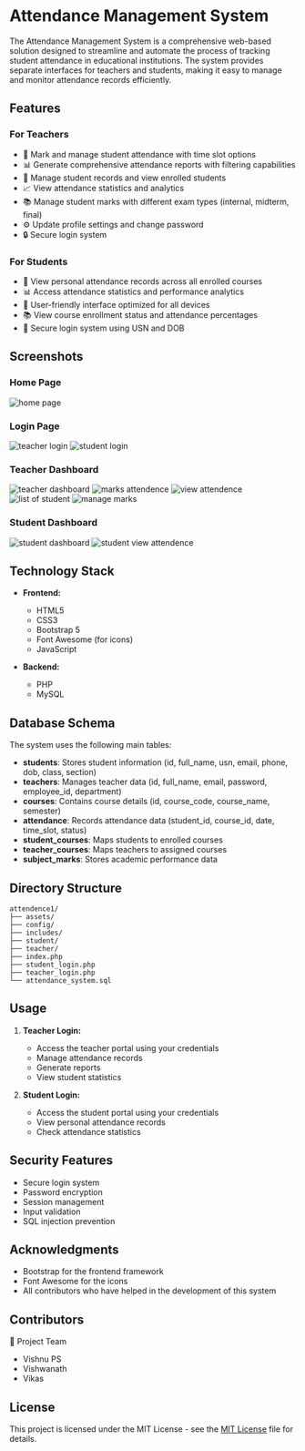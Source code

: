 # Attendance Management System

The Attendance Management System is a comprehensive web-based solution designed to streamline and automate the process of tracking student attendance in educational institutions. The system provides separate interfaces for teachers and students, making it easy to manage and monitor attendance records efficiently.

## Features

### For Teachers
- 📝 Mark and manage student attendance with time slot options
- 📊 Generate comprehensive attendance reports with filtering capabilities
- 👥 Manage student records and view enrolled students
- 📈 View attendance statistics and analytics
- 📚 Manage student marks with different exam types (internal, midterm, final)
- ⚙️ Update profile settings and change password
- 🔒 Secure login system

### For Students
- 👀 View personal attendance records across all enrolled courses
- 📊 Access attendance statistics and performance analytics
- 📱 User-friendly interface optimized for all devices
- 📚 View course enrollment status and attendance percentages
- 🔐 Secure login system using USN and DOB

## Screenshots

### Home Page
![home page](https://github.com/user-attachments/assets/a18956e5-cc1b-4b7a-866a-19c3fd4b1e41)



### Login Page
![teacher login](https://github.com/user-attachments/assets/be8d391a-7c9a-4923-98a5-4e1255b4a1a9)
![student login](https://github.com/user-attachments/assets/4fde8ddc-4456-40a7-af94-3bee300f0da1)


### Teacher Dashboard
![teacher dashboard](https://github.com/user-attachments/assets/a47ce0d6-a64a-441b-8748-e489039051d3)
![marks attendence](https://github.com/user-attachments/assets/c5ef7333-5503-45fc-bb4c-d3905f3f78d0)
![view attendence](https://github.com/user-attachments/assets/2e3a977c-e7a1-476b-af66-9faa9643c4a5)
![list of student](https://github.com/user-attachments/assets/fb526257-25b0-4fd7-8439-5f32224fd552)
![manage marks](https://github.com/user-attachments/assets/4514d663-6237-4cd6-9a90-5d2d5429cb6a)

### Student Dashboard
![student dashboard](https://github.com/user-attachments/assets/1cdc9ad7-d8bb-4c79-81f8-7ddeb7d86153)
![student view attendence](https://github.com/user-attachments/assets/992e1419-8cc0-4ae3-8723-4c3101a85271)




## Technology Stack

- **Frontend:**
  - HTML5
  - CSS3
  - Bootstrap 5
  - Font Awesome (for icons)
  - JavaScript

- **Backend:**
  - PHP
  - MySQL

## Database Schema

The system uses the following main tables:

- **students**: Stores student information (id, full_name, usn, email, phone, dob, class, section)
- **teachers**: Manages teacher data (id, full_name, email, password, employee_id, department)
- **courses**: Contains course details (id, course_code, course_name, semester)
- **attendance**: Records attendance data (student_id, course_id, date, time_slot, status)
- **student_courses**: Maps students to enrolled courses
- **teacher_courses**: Maps teachers to assigned courses
- **subject_marks**: Stores academic performance data



## Directory Structure

```
attendence1/
├── assets/          
├── config/         
├── includes/        
├── student/         
├── teacher/         
├── index.php        
├── student_login.php
├── teacher_login.php
└── attendance_system.sql
```

## Usage

1. **Teacher Login:**
   - Access the teacher portal using your credentials
   - Manage attendance records
   - Generate reports
   - View student statistics

2. **Student Login:**
   - Access the student portal using your credentials
   - View personal attendance records
   - Check attendance statistics

## Security Features

- Secure login system
- Password encryption
- Session management
- Input validation
- SQL injection prevention

## Acknowledgments

- Bootstrap for the frontend framework
- Font Awesome for the icons
- All contributors who have helped in the development of this system

## Contributors
👥 Project Team
 - Vishnu PS
 - Vishwanath
 - Vikas

## License
This project is licensed under the MIT License - see the [MIT License](LICENSE) file for details.
